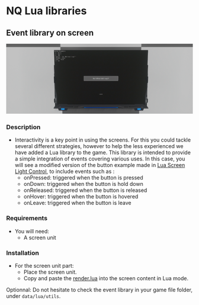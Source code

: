 # NQ Lua libraries
## Event library on screen
![event](img/event.jpg)
### Description
- Interactivity is a key point in using the screens. For this you could tackle several different strategies, however to help the less experienced we have added a Lua library to the game.
This library is intended to provide a simple integration of events covering various uses. In this case, you will see a modified version of the button example made in [Lua Screen Light Control](https://github.com/dual-universe/lua-examples/tree/main/examples/04%20-%20Lua%20Screen%20Light%20Control), to include events such as :
  - onPressed: triggered when the button is pressed
  - onDown: triggered when the button is hold down
  - onReleased: triggered when the button is released
  - onHover: triggered when the button is hovered
  - onLeave: triggered when the button is leave

### Requirements
- You will need:
  - A screen unit
### Installation
- For the screen unit part:
  - Place the screen unit.
  - Copy and paste the [render.lua](render.lua) into the screen content in Lua mode.

Optionnal: Do not hesitate to check the event library in your game file folder, under `data/lua/utils`.

